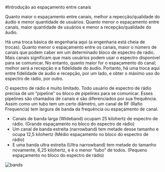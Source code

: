 #Introdução ao espaçamento entre canais

Quanto maior o espaçamento entre canais, melhor a repecção/qualidade do áudio e menor quantidade de usuários.
Quanto menor o espaçamento entre canais, maior quantidade de usuários e menor a recepção/qualidade do áudio.

Há uma troca básica de engenharia aqui (a engenharia está cheia de trocas). Quanto menor o espaçamento entre os canais, maior o número de canais que podem caber em um determinado bloco de espectro de rádio. Mais canais significam que mais usuários podem usar o espectro disponível para se comunicar. No entanto, quanto maior for o espaçamento do canal; melhor será a recepção e a fidelidade do áudio. Portanto, há uma troca aqui entre fidelidade de áudio e recepção, por um lado, e obter o máximo uso do espectro de rádio, por outro.


O espectro de rádio é muito limitado. Todo usuário de espectro de rádio precisa de um “pipeline” ou bloco de pipelines para se comunicar. Esses pipelines são chamados de canais e são diferenciados por sua frequência. Assim como um tubo tem um certo diâmetro, um canal de RF (Rafio Frequencia) tem largura de banda da frequência ou espaçamento de canal.


- Canais de banda larga (Wideband) ocupam 25 kilohertz de espectro de rádio. (Grande espaçamento no bloco do espectro de rádio)
- Um canal de banda estreita (narrowband) tem metade desse tamanho e ocupa 12,5 kilohertz (Médio espaçamento no bloco do espectro de rádio)
- E uma banda ultra estreita (Ultra narrowband) tem metade do tamanho novamente, 6,25 kilohertz, e é o menor “tubo” de todos. (Pequeno espaçamento no bloco do espectro de rádio)

![bands](https://user-images.githubusercontent.com/95552879/179833171-2627ea61-3051-4764-a1cf-7b040e0f7108.png)


